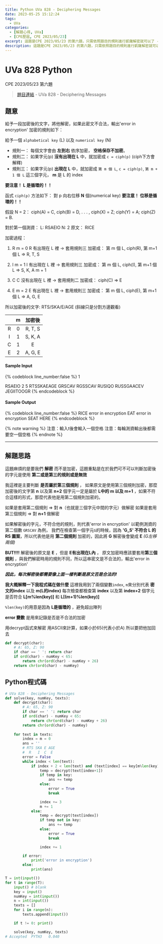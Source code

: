 ```yaml
---
title: Python UVa 828 - Deciphering Messages
date: 2023-05-25 15:12:24
tags:
  - UVa
categories:
  - [解題心得, UVa]
  - [CPE歷屆, CPE 2023/05/23]
excerpt: 這題是CPE 2023/05/23 的第六題，只需依照題目的規則進行凱薩解密就可以了 - Python UVa 828 - Deciphering Messages 解題心得
description: 這題是CPE 2023/05/23 的第六題，只需依照題目的規則進行凱薩解密就可以了 - Python UVa 10222 - Decode the Mad man 解題心得
---
```

# UVa 828 Python

CPE 2023/05/23 第六題

>[題目連結](https://onlinejudge.org/index.php?option=com_onlinejudge&Itemid=8&page=show_problem&category=0&problem=769&mosmsg=Submission+received+with+ID+28497412) - UVa 828 - Deciphering Messages


## 題意
給予一段加密後的文字，將他解密，如果此密文不合法，輸出'error in encryption'
加密的規則如下：<br>

給予一個 `alphabetical key` (L) 以及 `numerical key` (N)
* 規則一： 每個文字會由 **左到右** 依序加密， **空格保存不加密**。
* 規則二： 如果字元(p) **沒有出現在 L** 中，就加密成 `c = ciph(p)` (ciph下方會解釋)
* 規則三： 如果字元(p) **出現在 L** 中，就加密成 `第 m 個 L`, `c = ciph(p)`, `第 m + 1 個 L` 這三個字元， **m** 是 L 的 index<br>
  
**要注意！ L 是循環的！！**<br>

函式 `ciph(p)` 方法如下：
對 p 向右位移 **N** 個(numerical key)
**要注意！ 位移是循環的！！**<br>

假設 N = 2： ciph(A) = C, ciph(B) = D, . . . , ciph(X) = Z; ciph(Y) = A; ciph(Z) = B. <br>

對於第一個測資：
L: RSAEIO
N: 2
原文： RICE<br>

加密過程：

1. R
    m = 0
    R 有出現在 L 裡 -> 套用規則三
    加密成： 第 m 個 L, ciph(R), 第 m+1 個 L
        =>    R,        T,         S

2. I
    m = 1
    I 有出現在 L 裡 -> 套用規則三
    加密成： 第 m 個 L, ciph(I), 第 m+1 個 L
        =>    S,        K,         A
    m + 1

3. C
    C 沒有出現在 L 裡 -> 套用規則二
    加密成： ciph(C)
        =>    E

4. E
    m = 2
    E 有出現在 L 裡 -> 套用規則三
    加密成： 第 m 個 L, ciph(E), 第 m+1 個 L
        =>    A,        G,         E

所以加密後的文字: RTS/SKA/E/AGE (斜線只是分割方邊觀看)

|   | m |  加密後 |
|:-:|:-:|:-------:|
| R | 0 | R, T, S |
| I | 1 | S, K, A |
| C | 1 |    E    |
| E | 2 | A, G, E |

#### Sample Input 
{% codeblock line_number:false %}
1

RSAEIO
2
5
RTSSKAEAGE
GRSCAV
RGSSCAV
RUSIQO
RUSSGAACEV JEGIITOOGR
{% endcodeblock %}

#### Sample Output 
{% codeblock line_number:false %}
RICE
error in encryption
EAT
error in encryption
SEAT HERE
{% endcodeblock %}

{% note warning %}
注意：輸入t後會輸入一個空格
注意：每輪測資輸出後都需要空一個空格
{% endnote %}

---

## 解題思路
這題麻煩的是要我們 **解密** 而不是加密，這題重點是在於我們可不可以判斷加密後的字元是使用 **第二或是第三的規則或是無效** <br>

我這裡是主要判斷 **是否屬於第三個規則** ，
如果原文是使用第三個規則加密，那麼加密後的文字第 **n** 以及第 **n+2** 個字元一定是屬於 **L中的 m 以及 m+1** ，如果不符合這樣的形式，那麼代表他是用第二個規則加密的。<br>

如果是套用第二個規則 => 對 **n**（也就是三個字元中間的字元）做解密
如果是套用第三個規則 => 對 **n+1** 做解密<br>

如果解密後的字元，不符合他的規則，則代表'error in encryption'
以範例測資的第二個數 `GRSCAV` 為例，
我們在檢查第一個字元`G`的時候，因為 **'G_S' 不符合 L 的 RS 圖案**，所以代表他是用 **第二個規則** 加密的，因此將 **G** 解密後會變成 **E** *(G左移兩個)*<br>

**BUT!!!!**
解密後的原文是 **E** ，但是 **E有出現在L內** ， 原文加密時應該要套用**第三個規則** ，與我們解密時用的規則不同，所以這串密文是不合法的，輸出'error in encryption'<br>

***因此，每次解密後都需要像上面一樣判斷是原文否是合法的!***<br>

**我大概解釋一下我程式碼在做什麼**
這裡我用到了兩個變數`index`, `m`來分別代表 **密文的index** 以及 **m(L的index)**
每次檢查都檢查第 **index** 以及第 **index+2** 個字元是否符合 **L[m%len(key)]** 和 **L[(m+1)%len(key)]**<br>

`%len(key)`的用意是因為 **L是循環的** ，避免超出陣列

**error 變數** 是用來記錄是否是不合法的加密

用decrypt函式來解密
用ASCII來計算，如果小於65(代表小於A)
所以要把他加回去
```python
def decrypt(char):
    # A: 65, Z: 90
    if char == ' ': return char
    if ord(char) - numKey < 65:
        return chr(ord(char) - numKey + 26)
    return chr(ord(char) - numKey)
```

## Python程式碼
```python
# UVa 828 - Deciphering Messages
def solve(key, numKey, texts):
    def decrypt(char):
        # A: 65, Z: 90
        if char == ' ': return char
        if ord(char) - numKey < 65:
            return chr(ord(char) - numKey + 26)
        return chr(ord(char) - numKey)
    
    for text in texts:
        index = m = 0
        ans = ''
        # RTS SKA E AGE
        #  R   I  C  E
        error = False
        while index < len(text):
            if index + 2 < len(text) and (text[index] == key[m%len(key)] and text[index+2] == key[(m+1)%len(key)]):
                temp = decrypt(text[index+1])
                if temp in key:
                    ans += temp
                else:
                    error = True
                    break

                index += 3
                m += 1
            else:
                temp = decrypt(text[index])
                if temp not in key:
                    ans += temp
                else:
                    error = True
                    break

                index += 1

        if error:
            print('error in encryption')
        else:
            print(ans)

T = int(input())
for t in range(T):
    input() # blank
    key = input()
    numKey = int(input())
    n = int(input())
    texts = []
    for i in range(n):
        texts.append(input())

    if t != 0: print()

    solve(key, numKey, texts)
# Accepted	PYTH3	0.040
```